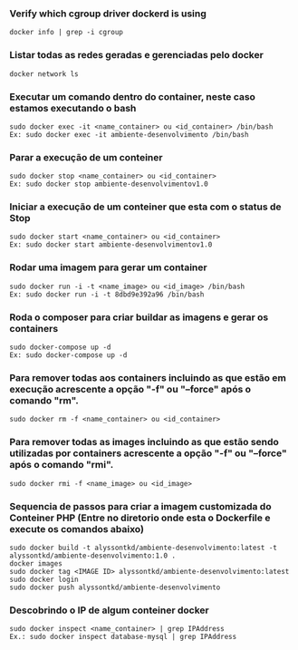 ###  Verify which cgroup driver dockerd is using
```
docker info | grep -i cgroup
```

###  Listar todas as redes geradas e gerenciadas pelo docker
```
docker network ls
```

###  Executar um comando dentro do container, neste caso estamos executando o bash
```
sudo docker exec -it <name_container> ou <id_container> /bin/bash 
Ex: sudo docker exec -it ambiente-desenvolvimento /bin/bash    
```

###  Parar a execução de um conteiner
```
sudo docker stop <name_container> ou <id_container>
Ex: sudo docker stop ambiente-desenvolvimentov1.0
```

###  Iniciar a execução de um conteiner que esta com o status de Stop
```
sudo docker start <name_container> ou <id_container>
Ex: sudo docker start ambiente-desenvolvimentov1.0
```

###  Rodar uma imagem para gerar um container
```
sudo docker run -i -t <name_image> ou <id_image> /bin/bash
Ex: sudo docker run -i -t 8dbd9e392a96 /bin/bash
```

###  Roda o composer para criar buildar as imagens e gerar os containers
```
sudo docker-compose up -d
Ex: sudo docker-compose up -d
```

###  Para remover todas aos containers incluindo as que estão em execução acrescente a opção "-f" ou "–force" após o comando "rm".
```
sudo docker rm -f <name_container> ou <id_container>
```

###  Para remover todas as images incluindo as que estão sendo utilizadas por containers acrescente a opção "-f" ou "–force" após o comando "rmi".
```
sudo docker rmi -f <name_image> ou <id_image>
```

###  Sequencia de passos para criar a imagem customizada do Conteiner PHP (Entre no diretorio onde esta o Dockerfile e execute os comandos abaixo)
```
sudo docker build -t alyssontkd/ambiente-desenvolvimento:latest -t alyssontkd/ambiente-desenvolvimento:1.0 .
docker images
sudo docker tag <IMAGE ID> alyssontkd/ambiente-desenvolvimento:latest
sudo docker login
sudo docker push alyssontkd/ambiente-desenvolvimento
```

###  Descobrindo o IP de algum conteiner docker
```
sudo docker inspect <name_container> | grep IPAddress
Ex.: sudo docker inspect database-mysql | grep IPAddress
```
